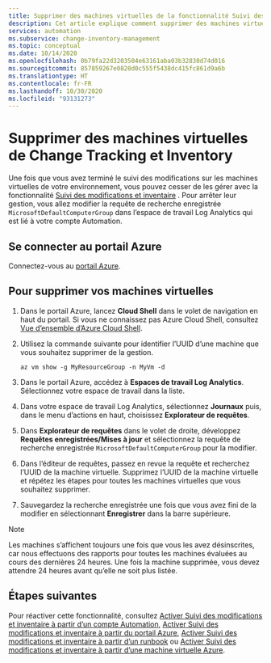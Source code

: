 ```yaml
---
title: Supprimer des machines virtuelles de la fonctionnalité Suivi des modifications et inventaire d’Azure Automation
description: Cet article explique comment supprimer des machines virtuelles de la fonctionnalité Suivi des modifications et inventaire.
services: automation
ms.subservice: change-inventory-management
ms.topic: conceptual
ms.date: 10/14/2020
ms.openlocfilehash: 0b79fa22d3203504e63161aba03b32830d74d016
ms.sourcegitcommit: 857859267e0820d0c555f5438dc415fc861d9a6b
ms.translationtype: HT
ms.contentlocale: fr-FR
ms.lasthandoff: 10/30/2020
ms.locfileid: "93131273"
---
```

# <a name="remove-vms-from-change-tracking-and-inventory"></a>Supprimer des machines virtuelles de Change Tracking et Inventory

Une fois que vous avez terminé le suivi des modifications sur les machines virtuelles de votre environnement, vous pouvez cesser de les gérer avec la fonctionnalité [Suivi des modifications et inventaire](overview.md) . Pour arrêter leur gestion, vous allez modifier la requête de recherche enregistrée `MicrosoftDefaultComputerGroup` dans l’espace de travail Log Analytics qui est lié à votre compte Automation.

## <a name="sign-into-the-azure-portal"></a>Se connecter au portail Azure

Connectez-vous au [portail Azure](https://portal.azure.com).

## <a name="to-remove-your-vms"></a>Pour supprimer vos machines virtuelles

1. Dans le portail Azure, lancez **Cloud Shell** dans le volet de navigation en haut du portail. Si vous ne connaissez pas Azure Cloud Shell, consultez [Vue d’ensemble d’Azure Cloud Shell](../../cloud-shell/overview.md).

2. Utilisez la commande suivante pour identifier l’UUID d’une machine que vous souhaitez supprimer de la gestion.

    ```azurecli
    az vm show -g MyResourceGroup -n MyVm -d
    ```

3. Dans le portail Azure, accédez à **Espaces de travail Log Analytics**. Sélectionnez votre espace de travail dans la liste.

4. Dans votre espace de travail Log Analytics, sélectionnez **Journaux** puis, dans le menu d’actions en haut, choisissez **Explorateur de requêtes**.

5. Dans **Explorateur de requêtes** dans le volet de droite, développez **Requêtes enregistrées/Mises à jour** et sélectionnez la requête de recherche enregistrée `MicrosoftDefaultComputerGroup` pour la modifier.

6. Dans l’éditeur de requêtes, passez en revue la requête et recherchez l’UUID de la machine virtuelle. Supprimez l’UUID de la machine virtuelle et répétez les étapes pour toutes les machines virtuelles que vous souhaitez supprimer.

7. Sauvegardez la recherche enregistrée une fois que vous avez fini de la modifier en sélectionnant **Enregistrer** dans la barre supérieure.

>[!NOTE]
>Les machines s’affichent toujours une fois que vous les avez désinscrites, car nous effectuons des rapports pour toutes les machines évaluées au cours des dernières 24 heures. Une fois la machine supprimée, vous devez attendre 24 heures avant qu’elle ne soit plus listée.

## <a name="next-steps"></a>Étapes suivantes

Pour réactiver cette fonctionnalité, consultez [Activer Suivi des modifications et inventaire à partir d’un compte Automation](enable-from-automation-account.md), [Activer Suivi des modifications et inventaire à partir du portail Azure](enable-from-portal.md), [Activer Suivi des modifications et inventaire à partir d’un runbook](enable-from-runbook.md) ou [Activer Suivi des modifications et inventaire à partir d’une machine virtuelle Azure](enable-from-vm.md).